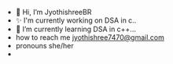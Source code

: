 - 👋 Hi, I’m JyothishreeBR
- ✨ I'm currently working on DSA in c..
- 🌱 I’m currently learning DSA in c++...
- how to reach me jyothishree7470@gmail.com
- pronouns she/her
- 
  

<!---
JyothishreeBR/JyothishreeBR is a ✨ special ✨ repository because its `README.md` (this file) appears on your GitHub profile.
You can click the Preview link to take a look at your changes.
--->
